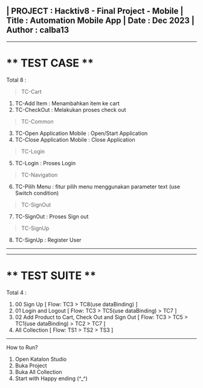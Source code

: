 
| PROJECT : Hacktiv8 - Final Project - Mobile
| Title : Automation Mobile App
| Date : Dec 2023
| Author : calba13
-----------------------------------------------------

-----------------------------------------------------
** TEST CASE **
=====================================================
Total 8 :
> TC-Cart
1. TC-Add Item : Menambahkan item ke cart
2. TC-CheckOut : Melakukan proses check out

> TC-Common 
3. TC-Open Application Mobile : Open/Start Application
4. TC-Close Application Mobile : Close Application
   
> TC-Login 
5. TC-Login : Proses Login

> TC-Navigation
6. TC-Pilih Menu : fitur pilih menu menggunakan parameter text (use Switch condition)
   
> TC-SignOut
7. TC-SignOut : Proses Sign out

> TC-SignUp 
8. TC-SignUp : Register User 
----------------------------------------------------


-----------------------------------------------------
** TEST SUITE **
=====================================================
Total 4 :
1. 00 Sign Up [ Flow: TC3 > TC8(use dataBinding) ]
2. 01 Login and Logout [ Flow: TC3 > TC5(use dataBinding) > TC7 ]
3. 02 Add Product to Cart, Check Out and Sign Out [ Flow: TC3 > TC5 > TC1(use dataBinding) > TC2 > TC7 ]
4. All Collection [ Flow: TS1 > TS2 > TS3 ]
----------------------------------------------------

How to Run?
1. Open Katalon Studio
2. Buka Project 
3. Buka All Collection
4. Start with Happy ending (^_^)
